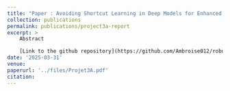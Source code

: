 ```yaml
---
title: "Paper : Avoiding Shortcut Learning in Deep Models for Enhanced Defense Against Adversarial Attacks"
collection: publications
permalink: publications/project3a-report
excerpt: >
    Abstract

    [Link to the github repository](https://github.com/Ambroise012/robustness_to_spurious_correlation) 
date: '2025-03-31'
venue:
paperurl: '../files/Projet3A.pdf'
citation:
---
```

